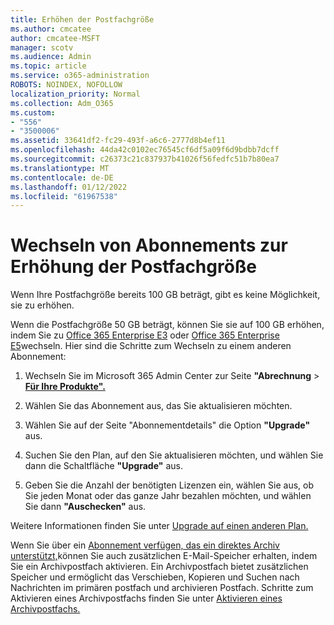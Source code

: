 ```yaml
---
title: Erhöhen der Postfachgröße
ms.author: cmcatee
author: cmcatee-MSFT
manager: scotv
ms.audience: Admin
ms.topic: article
ms.service: o365-administration
ROBOTS: NOINDEX, NOFOLLOW
localization_priority: Normal
ms.collection: Adm_O365
ms.custom:
- "556"
- "3500006"
ms.assetid: 33641df2-fc29-493f-a6c6-2777d8b4ef11
ms.openlocfilehash: 44da42c0102ec76545cf6df5a09f6d9bdbb7dcff
ms.sourcegitcommit: c26373c21c837937b41026f56fedfc51b7b80ea7
ms.translationtype: MT
ms.contentlocale: de-DE
ms.lasthandoff: 01/12/2022
ms.locfileid: "61967538"
---
```

# <a name="switch-subscriptions-to-increase-mailbox-size"></a>Wechseln von Abonnements zur Erhöhung der Postfachgröße

Wenn Ihre Postfachgröße bereits 100 GB beträgt, gibt es keine Möglichkeit, sie zu erhöhen.
  
Wenn die Postfachgröße 50 GB beträgt, können Sie sie auf 100 GB erhöhen, indem Sie zu [Office 365 Enterprise E3](https://products.office.com/business/office-365-enterprise-e3-business-software) oder [Office 365 Enterprise E5](https://products.office.com/business/office-365-enterprise-e5-business-software)wechseln. Hier sind die Schritte zum Wechseln zu einem anderen Abonnement:
  
1. Wechseln Sie im Microsoft 365 Admin Center zur Seite **"Abrechnung** \> **[Für Ihre Produkte".](https://go.microsoft.com/fwlink/p/?linkid=842054)**

2. Wählen Sie das Abonnement aus, das Sie aktualisieren möchten.

3. Wählen Sie auf der Seite "Abonnementdetails" die Option **"Upgrade"** aus.

4. Suchen Sie den Plan, auf den Sie aktualisieren möchten, und wählen Sie dann die Schaltfläche **"Upgrade"** aus.

5. Geben Sie die Anzahl der benötigten Lizenzen ein, wählen Sie aus, ob Sie jeden Monat oder das ganze Jahr bezahlen möchten, und wählen Sie dann **"Auschecken"** aus.

Weitere Informationen finden Sie unter [Upgrade auf einen anderen Plan.](https://docs.microsoft.com/microsoft-365/commerce/subscriptions/upgrade-to-different-plan)

Wenn Sie über ein [Abonnement verfügen, das ein direktes Archiv unterstützt,](https://docs.microsoft.com/office365/servicedescriptions/exchange-online-archiving-service-description/exchange-online-archiving-service-description)können Sie auch zusätzlichen E-Mail-Speicher erhalten, indem Sie ein Archivpostfach aktivieren. Ein Archivpostfach bietet zusätzlichen Speicher und ermöglicht das Verschieben, Kopieren und Suchen nach Nachrichten im primären postfach und archivieren Postfach. Schritte zum Aktivieren eines Archivpostfachs finden Sie unter [Aktivieren eines Archivpostfachs.](https://docs.microsoft.com/microsoft-365/compliance/enable-archive-mailboxes)